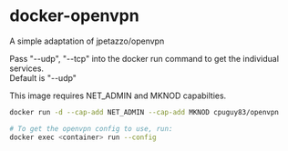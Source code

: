 docker-openvpn
==============
A simple adaptation of jpetazzo/openvpn

Pass "--udp", "--tcp" into the docker run command to get the individual services.<br />
Default is "--udp"

This image requires NET_ADMIN and MKNOD capabilties.

```bash
docker run -d --cap-add NET_ADMIN --cap-add MKNOD cpuguy83/openvpn

# To get the openvpn config to use, run:
docker exec <container> run --config
```



